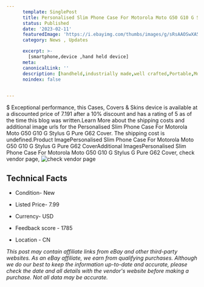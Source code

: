 ```yaml
---
      template: SinglePost
      title: Personalised Slim Phone Case For Motorola Moto G50 G10 G Stylus G Pure G62 Cover
      status: Published
      date: '2023-02-11'
      featuredImage: 'https://i.ebayimg.com/thumbs/images/g/sRsAAOSwXA5iV-qv/s-l225.jpg'
      category: News , Updates

      excerpt: >-
        [smartphone,device ,hand held device]
      meta:
      canonicalLink: ''
      description: [handheld,industrially made,well crafted,Portable,Mobile,Compact,Convenient,Lightweight,Maneuverable,Man-portable,Miniature,Carriable,Hand-held,Light,Holdable,Transportable,Mobile device,Pocket-sized,On-the-go,Wireless,Cordless,Compact size,Convenient size, smartphone,device ,hand held device]
      noindex: false

        
---
```

$
    Exceptional performance, this Cases, Covers & Skins device is available at a discounted price of 7.191 after a 10% discount and has a rating of 5 as of the time this blog was written.Learn More about the shipping costs and additional image urls for the Personalised Slim Phone Case For Motorola Moto G50 G10 G Stylus G Pure G62 Cover. The shipping cost is undefined.Product ImagePersonalised Slim Phone Case For Motorola Moto G50 G10 G Stylus G Pure G62 CoverAdditional ImagesPersonalised Slim Phone Case For Motorola Moto G50 G10 G Stylus G Pure G62 Cover, check vendor page, ![check vendor page](https://origin-galleryplus.ebayimg.com/ws/web/313957311640_2_0_1/225x225.jpg,https://origin-galleryplus.ebayimg.com/ws/web/313957311640_3_0_1/225x225.jpg,https://origin-galleryplus.ebayimg.com/ws/web/313957311640_4_0_1/225x225.jpg,https://origin-galleryplus.ebayimg.com/ws/web/313957311640_5_0_1/225x225.jpg,https://origin-galleryplus.ebayimg.com/ws/web/313957311640_6_0_1/225x225.jpg,https://origin-galleryplus.ebayimg.com/ws/web/313957311640_7_0_1/225x225.jpg,https://origin-galleryplus.ebayimg.com/ws/web/313957311640_8_0_1/225x225.jpg,https://origin-galleryplus.ebayimg.com/ws/web/313957311640_9_0_1/225x225.jpg,https://origin-galleryplus.ebayimg.com/ws/web/313957311640_10_0_1/225x225.jpg,https://origin-galleryplus.ebayimg.com/ws/web/313957311640_11_0_1/225x225.jpg,https://origin-galleryplus.ebayimg.com/ws/web/313957311640_12_0_1/225x225.jpg)
    
    

 ## Technical Facts 



     
      

 - Condition- New 


      

 - Listed Price- 7.99 


      

 - Currency- USD 


      

 - Feedback score - 1785 


      

 - Location - CN 


      
      

 *_This post may contain affiliate links from eBay and other third-party websites. As an eBay affiliate, we earn from qualifying purchases. Although we do our best to keep the information up-to-date and accurate, please check the date and all details with the vendor's website before making a purchase. Not all data may be accurate._*



    
    
    
    
    